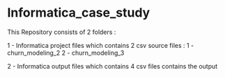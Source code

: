 # Informatica_case_study
This Repository consists of 2 folders : 

1 - Informatica project files which contains 2 csv source files : 
      1 - churn_modeling_2
      2 - churn_modeling_3

2 - Informatica output files which contains 4 csv files contains the output 
